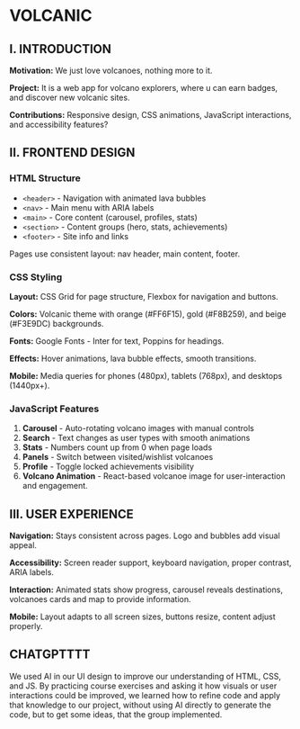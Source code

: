# VOLCANIC

## I. INTRODUCTION

**Motivation:** We just love volcanoes, nothing more to it.

**Project:** It is a web app for volcano explorers, where u can earn badges, and discover new volcanic sites.

**Contributions:** Responsive design, CSS animations, JavaScript interactions, and accessibility features?

## II. FRONTEND DESIGN

### HTML Structure

- `<header>` - Navigation with animated lava bubbles
- `<nav>` - Main menu with ARIA labels  
- `<main>` - Core content (carousel, profiles, stats)
- `<section>` - Content groups (hero, stats, achievements)
- `<footer>` - Site info and links

Pages use consistent layout: nav header, main content, footer.

### CSS Styling

**Layout:** CSS Grid for page structure, Flexbox for navigation and buttons.

**Colors:** Volcanic theme with orange (#FF6F15), gold (#F8B259), and beige (#F3E9DC) backgrounds.

**Fonts:** Google Fonts - Inter for text, Poppins for headings.

**Effects:** Hover animations, lava bubble effects, smooth transitions.

**Mobile:** Media queries for phones (480px), tablets (768px), and desktops (1440px+).

### JavaScript Features

1. **Carousel** - Auto-rotating volcano images with manual controls
2. **Search** - Text changes as user types with smooth animations  
3. **Stats** - Numbers count up from 0 when page loads
4. **Panels** - Switch between visited/wishlist volcanoes
5. **Profile** - Toggle locked achievements visibility
6. **Volcano Animation** - React-based volcanoe image for user-interaction and engagement.

## III. USER EXPERIENCE

**Navigation:** Stays consistent across pages. Logo and bubbles add visual appeal.

**Accessibility:** Screen reader support, keyboard navigation, proper contrast, ARIA labels.

**Interaction:** Animated stats show progress, carousel reveals destinations, volcanoes cards and map to provide information.

**Mobile:** Layout adapts to all screen sizes, buttons resize, content adjust properly.

## CHATGPTTTT

We used AI in our UI design to improve our understanding of HTML, CSS, and JS. By practicing course exercises and asking it how visuals or user interactions could be improved, we learned how to refine code and apply that knowledge to our project, without using AI directly to generate the code, but to get some ideas, that the group implemented.
